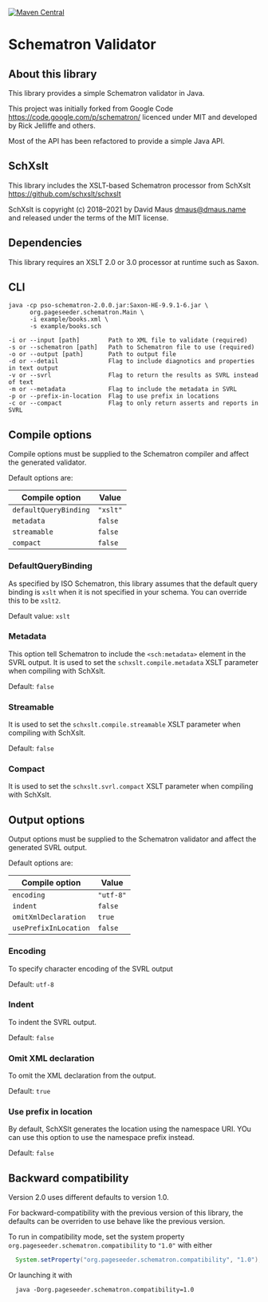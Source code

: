 [![Maven Central](https://img.shields.io/maven-central/v/org.pageseeder.schematron/pso-schematron.svg?label=Maven%20Central)](https://search.maven.org/search?q=g:%22org.pageseeder.schematron%22%20AND%20a:%22pso-schematron%22)

# Schematron Validator

## About this library

This library provides a simple Schematron validator in Java.

This project was initially forked from Google Code <https://code.google.com/p/schematron/> licenced 
under MIT and developed by Rick Jelliffe and others.

Most of the API has been refactored to provide a simple Java API.

## SchXslt

This library includes the XSLT-based Schematron processor from SchXslt
  https://github.com/schxslt/schxslt

SchXslt is copyright (c) 2018–2021 by David Maus <dmaus@dmaus.name> and 
released under the terms of the MIT license.

## Dependencies

This library requires an XSLT 2.0 or 3.0 processor at runtime such as Saxon.

## CLI

```shell
java -cp pso-schematron-2.0.0.jar:Saxon-HE-9.9.1-6.jar \
      org.pageseeder.schematron.Main \
      -i example/books.xml \
      -s example/books.sch
```

```
-i or --input [path]        Path to XML file to validate (required)
-s or --schematron [path]   Path to Schematron file to use (required)
-o or --output [path]       Path to output file
-d or --detail              Flag to include diagnotics and properties in text output
-v or --svrl                Flag to return the results as SVRL instead of text
-m or --metadata            Flag to include the metadata in SVRL
-p or --prefix-in-location  Flag to use prefix in locations
-c or --compact             Flag to only return asserts and reports in SVRL
```



## Compile options

Compile options must be supplied to the Schematron compiler and affect the generated validator.

Default options are:

| Compile option        | Value    |
|-----------------------|----------|
| `defaultQueryBinding` | `"xslt"` |
| `metadata`            | `false`  |
| `streamable`          | `false`  |
| `compact`             | `false`  |


### DefaultQueryBinding

As specified by ISO Schematron, this library assumes that the default query binding is `xslt`
when it is not specified in your schema. You can override this to be `xslt2`.

Default value: `xslt`

### Metadata

This option tell Schematron to include the `<sch:metadata>` element in the SVRL output.
It is used to set the `schxslt.compile.metadata` XSLT parameter when compiling with SchXslt.

Default: `false`

### Streamable

It is used to set the `schxslt.compile.streamable` XSLT parameter when compiling with SchXslt.

Default: `false`

### Compact

It is used to set the `schxslt.svrl.compact` XSLT parameter when compiling with SchXslt.

## Output options

Output options must be supplied to the Schematron validator and affect the generated SVRL output.

Default options are:

| Compile option        | Value     |
|-----------------------|-----------|
| `encoding`            | `"utf-8"` |
| `indent`              | `false`   |
| `omitXmlDeclaration`  | `true`    |
| `usePrefixInLocation` | `false`   |

### Encoding

To specify character encoding of the SVRL output

Default: `utf-8`

### Indent

To indent the SVRL output.

Default: `false`

### Omit XML declaration

To omit the XML declaration from the output.

Default: `true`

### Use prefix in location

By default, SchXSlt generates the location using the namespace URI.
YOu can use this option to use the namespace prefix instead.

Default: `false`

## Backward compatibility

Version 2.0 uses different defaults to version 1.0.

For backward-compatibility with the previous version of this library, the defaults can be overriden to
use behave like the previous version. 

To run in compatibility mode, set the system property `org.pageseeder.schematron.compatibility` to `"1.0"` 
with either
```java
  System.setProperty("org.pageseeder.schematron.compatibility", "1.0");
```
Or launching it with 
```shell
  java -Dorg.pageseeder.schematron.compatibility=1.0
```

